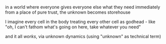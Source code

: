 in a world where everyone gives everyone else what they need immediately from a place of pure trust, the unknown becomes storehouse

I imagine every cell in the body treating every other cell as godhead - like "oh, I can't fathom what's going on here, take whatever you need"

and it all *works*, via unknown dynamics (using "unknown" as technical term)
